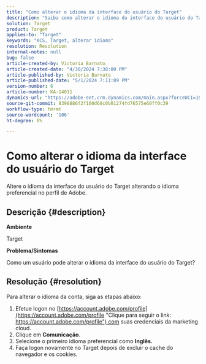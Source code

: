 ```yaml
---
title: "Como alterar o idioma da interface do usuário do Target"
description: "Saiba como alterar o idioma da interface do usuário do Target."
solution: Target
product: Target
applies-to: "Target"
keywords: "KCS, Target, alterar idioma"
resolution: Resolution
internal-notes: null
bug: false
article-created-by: Victoria Barnato
article-created-date: "4/30/2024 7:38:00 PM"
article-published-by: Victoria Barnato
article-published-date: "5/1/2024 7:11:09 PM"
version-number: 6
article-number: KA-14011
dynamics-url: "https://adobe-ent.crm.dynamics.com/main.aspx?forceUCI=1&pagetype=entityrecord&etn=knowledgearticle&id=c74b8625-2907-ef11-9f8a-6045bd0a08d9"
source-git-commit: 8398886f2f100d68c0b01274fd76575e60ff0c39
workflow-type: tm+mt
source-wordcount: '106'
ht-degree: 6%

---
```


# Como alterar o idioma da interface do usuário do Target


Altere o idioma da interface do usuário do Target alterando o idioma preferencial no perfil de Adobe.

## Descrição {#description}


<b>Ambiente</b>

Target



<b>Problema/Sintomas</b>

Como um usuário pode alterar o idioma da interface do usuário do Target?


## Resolução {#resolution}




Para alterar o idioma da conta, siga as etapas abaixo:

1. Efetue logon no [https://account.adobe.com/profile](https://account.adobe.com/profile "Clique para seguir o link: https://account.adobe.com/profile") com suas credenciais da marketing cloud.
2. Clique em <b>Comunicação</b>.
3. Selecione o primeiro idioma preferencial como <b>Inglês.</b>
4. Faça logon novamente no Target depois de excluir o cache do navegador e os cookies.



